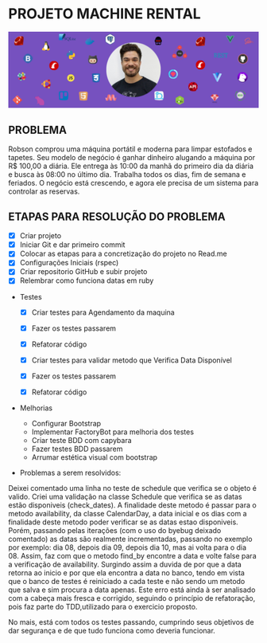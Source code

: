 # PROJETO MACHINE RENTAL

![technologies](https://github.com/andrePereira11/machine_rental/blob/master/Neon%20Strings%20Design%20Studio.png)

## PROBLEMA

Robson comprou uma máquina portátil e moderna para limpar estofados e tapetes.
Seu modelo de negócio é ganhar dinheiro alugando a máquina por R$ 100,00 a diária.
Ele entrega às 10:00 da manhã do primeiro dia da diária e busca às 08:00 no último dia.
Trabalha todos os dias, fim de semana e feriados.
O negócio está crescendo, e agora ele precisa de um sistema para controlar as reservas.

## ETAPAS PARA RESOLUÇÃO DO PROBLEMA

- [x]  Criar projeto
- [x]  Iniciar Git e dar primeiro commit
- [x]  Colocar as etapas para a concretização do projeto no Read.me
- [x]  Configurações Iniciais (rspec)
- [x]  Criar repositorio GitHub e subir projeto
- [x]  Relembrar como funciona datas em ruby

- Testes
  - [x]  Criar testes para Agendamento da maquina
  - [x]  Fazer os testes passarem
  - [x]  Refatorar código
  - [x]  Criar testes para validar metodo que Verifica Data Disponível
  - [x]  Fazer os testes passarem
  - [x]  Refatorar código


- Melhorias
  *  Configurar Bootstrap
  *  Implementar FactoryBot para melhoria dos testes
  *  Criar teste BDD com capybara 
  *  Fazer testes BDD passarem
  *  Arrumar estética visual com bootstrap

- Problemas a serem resolvidos:

 Deixei comentado uma linha no teste de schedule que verifica se o objeto é valido. Criei uma validação na classe Schedule que verifica se as datas estão disponiveis (check_dates). A finalidade deste metodo é passar para o metodo availability, da classe CalendarDay, a data inicial e os dias com a finalidade deste metodo poder verificar se as datas estao disponiveis.
 Porém, passando pelas iterações (com o uso do byebug deixado comentado) as datas são realmente incrementadas, passando no exemplo por exemplo: dia 08, depois dia 09, depois dia 10, mas ai volta para o dia 08. Assim, faz com que o metodo find_by encontre a data e volte false para a verificação de availability. Surgindo assim a duvida de por que a data retorna ao inicio e por que ela encontra a data no banco, tendo em vista que o banco de testes é reiniciado a cada teste e não sendo um metodo que salva e sim procura a data apenas.
 Este erro está ainda à ser analisado com a cabeça mais fresca e corrigido, seguindo o princípio de refatoração, pois faz parte do TDD,utilizado para o exercicio proposto. 

 No mais, está com todos os testes passando, cumprindo seus objetivos de dar segurança e de que tudo funciona como deveria funcionar.





